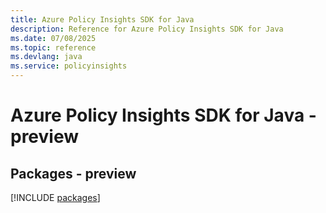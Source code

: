 ```yaml
---
title: Azure Policy Insights SDK for Java
description: Reference for Azure Policy Insights SDK for Java
ms.date: 07/08/2025
ms.topic: reference
ms.devlang: java
ms.service: policyinsights
---
```

# Azure Policy Insights SDK for Java - preview
## Packages - preview
[!INCLUDE [packages](policy-insights-index.md)]